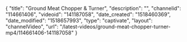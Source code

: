 {
    "title": "Ground Meat Chopper & Turner",
    "description": "",
    "channelid": "114661406",
    "videoid": "141187058",
    "date_created": "1518460369",
    "date_modified": "1518657993",
    "type": "captivate",
    "layout": "channelVideo",
    "url": "\/latest-videos\/ground-meat-chopper-turner-mp4\/114661406-141187058"
}